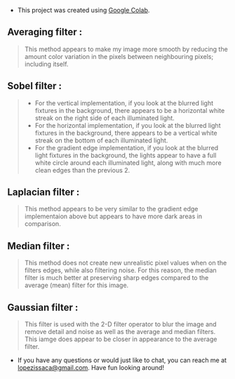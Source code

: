 - This project was created using [Google Colab](https://colab.research.google.com/).
## **Averaging filter :**
> This method appears to make my image more smooth by reducing the amount color variation in the pixels between neighbouring pixels; including itself.
## **Sobel filter :**
> - For the vertical implementation, if you look at the blurred light fixtures in the background, there appears to be a horizontal white streak on the right side of each illuminated light.
> - For the horizontal implementation, if you look at the blurred light fixtures in the background, there appears to be a vertical white streak on the bottom of each illuminated light.
> - For the gradient edge implementation, if you look at the blurred light fixtures in the background, the lights appear to have a full white circle around each illuminated light, along with much more clean edges than the previous 2.
## **Laplacian filter :**
> This method appears to be very similar to the gradient edge implementaion above but appears to have more dark areas in comparison.
## **Median filter :**
> This method does not create new unrealistic pixel values when on the filters edges, while also filtering noise. For this reason, the median filter is much better at preserving sharp edges compared to the average (mean) filter for this image.
## **Gaussian filter :**
> This filter is used with the 2-D filter operator to blur the image and remove detail and noise as well as the average and median filters. This iamge does appear to be closer in appearance to the average filter.

- If you have any questions or would just like to chat, you can reach me at lopezissaca@gmail.com. Have fun looking around!
